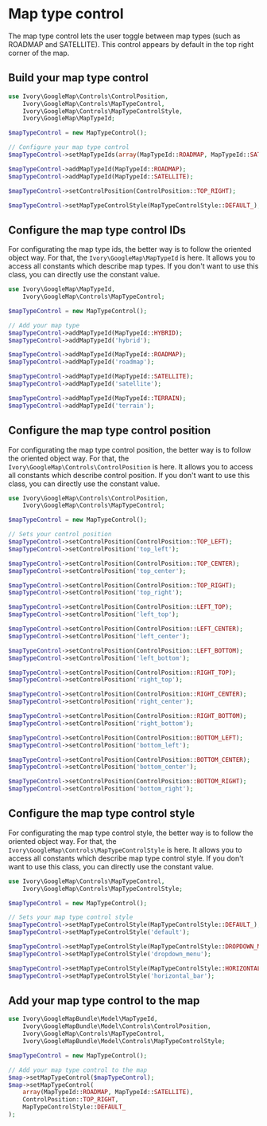 # Map type control

The map type control lets the user toggle between map types (such as ROADMAP and SATELLITE). This control appears by
default in the top right corner of the map.

## Build your map type control

``` php
use Ivory\GoogleMap\Controls\ControlPosition,
    Ivory\GoogleMap\Controls\MapTypeControl,
    Ivory\GoogleMap\Controls\MapTypeControlStyle,
    Ivory\GoogleMap\MapTypeId;

$mapTypeControl = new MapTypeControl();

// Configure your map type control
$mapTypeControl->setMapTypeIds(array(MapTypeId::ROADMAP, MapTypeId::SATELLITE));

$mapTypeControl->addMapTypeId(MapTypeId::ROADMAP);
$mapTypeControl->addMapTypeId(MapTypeId::SATELLITE);

$mapTypeControl->setControlPosition(ControlPosition::TOP_RIGHT);

$mapTypeControl->setMapTypeControlStyle(MapTypeControlStyle::DEFAULT_);
```

## Configure the map type control IDs

For configurating the map type ids, the better way is to follow the oriented object way. For that, the
``Ivory\GoogleMap\MapTypeId`` is here. It allows you to access all constants which describe map types. If you don't
want to use this class, you can directly use the constant value.

``` php
use Ivory\GoogleMap\MapTypeId,
    Ivory\GoogleMap\Controls\MapTypeControl;

$mapTypeControl = new MapTypeControl();

// Add your map type
$mapTypeControl->addMapTypeId(MapTypeId::HYBRID);
$mapTypeControl->addMapTypeId('hybrid');

$mapTypeControl->addMapTypeId(MapTypeId::ROADMAP);
$mapTypeControl->addMapTypeId('roadmap');

$mapTypeControl->addMapTypeId(MapTypeId::SATELLITE);
$mapTypeControl->addMapTypeId('satellite');

$mapTypeControl->addMapTypeId(MapTypeId::TERRAIN);
$mapTypeControl->addMapTypeId('terrain');
```

## Configure the map type control position

For configurating the map type control position, the better way is to follow the oriented object way. For that, the
``Ivory\GoogleMap\Controls\ControlPosition`` is here. It allows you to access all constants which describe control
position. If you don't want to use this class, you can directly use the constant value.

``` php
use Ivory\GoogleMap\Controls\ControlPosition,
    Ivory\GoogleMap\Controls\MapTypeControl;

$mapTypeControl = new MapTypeControl();

// Sets your control position
$mapTypeControl->setControlPosition(ControlPosition::TOP_LEFT);
$mapTypeControl->setControlPosition('top_left');

$mapTypeControl->setControlPosition(ControlPosition::TOP_CENTER);
$mapTypeControl->setControlPosition('top_center');

$mapTypeControl->setControlPosition(ControlPosition::TOP_RIGHT);
$mapTypeControl->setControlPosition('top_right');

$mapTypeControl->setControlPosition(ControlPosition::LEFT_TOP);
$mapTypeControl->setControlPosition('left_top');

$mapTypeControl->setControlPosition(ControlPosition::LEFT_CENTER);
$mapTypeControl->setControlPosition('left_center');

$mapTypeControl->setControlPosition(ControlPosition::LEFT_BOTTOM);
$mapTypeControl->setControlPosition('left_bottom');

$mapTypeControl->setControlPosition(ControlPosition::RIGHT_TOP);
$mapTypeControl->setControlPosition('right_top');

$mapTypeControl->setControlPosition(ControlPosition::RIGHT_CENTER);
$mapTypeControl->setControlPosition('right_center');

$mapTypeControl->setControlPosition(ControlPosition::RIGHT_BOTTOM);
$mapTypeControl->setControlPosition('right_bottom');

$mapTypeControl->setControlPosition(ControlPosition::BOTTOM_LEFT);
$mapTypeControl->setControlPosition('bottom_left');

$mapTypeControl->setControlPosition(ControlPosition::BOTTOM_CENTER);
$mapTypeControl->setControlPosition('bottom_center');

$mapTypeControl->setControlPosition(ControlPosition::BOTTOM_RIGHT);
$mapTypeControl->setControlPosition('bottom_right');
```

## Configure the map type control style

For configurating the map type control style, the better way is to follow the oriented object way. For that, the
``Ivory\GoogleMap\Controls\MapTypeControlStyle`` is here. It allows you to access all constants which describe map type
control style. If you don't want to use this class, you can directly use the constant value.

``` php
use Ivory\GoogleMap\Controls\MapTypeControl,
    Ivory\GoogleMap\Controls\MapTypeControlStyle;

$mapTypeControl = new MapTypeControl();

// Sets your map type control style
$mapTypeControl->setMapTypeControlStyle(MapTypeControlStyle::DEFAULT_);
$mapTypeControl->setMapTypeControlStyle('default');

$mapTypeControl->setMapTypeControlStyle(MapTypeControlStyle::DROPDOWN_MENU);
$mapTypeControl->setMapTypeControlStyle('dropdown_menu');

$mapTypeControl->setMapTypeControlStyle(MapTypeControlStyle::HORIZONTAL_BAR);
$mapTypeControl->setMapTypeControlStyle('horizontal_bar');
```

## Add your map type control to the map

``` php
use Ivory\GoogleMapBundle\Model\MapTypeId,
    Ivory\GoogleMapBundle\Model\Controls\ControlPosition,
    Ivory\GoogleMap\Controls\MapTypeControl,
    Ivory\GoogleMapBundle\Model\Controls\MapTypeControlStyle;

$mapTypeControl = new MapTypeControl();

// Add your map type control to the map
$map->setMapTypeControl($mapTypeControl);
$map->setMapTypeControl(
    array(MapTypeId::ROADMAP, MapTypeId::SATELLITE),
    ControlPosition::TOP_RIGHT,
    MapTypeControlStyle::DEFAULT_
);
```
